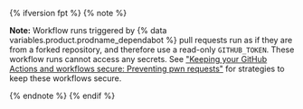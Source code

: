 {% ifversion fpt %}
{% note %}

**Note:** Workflow runs triggered by {% data variables.product.prodname_dependabot %} pull requests run as if they are from a forked repository, and therefore use a read-only `GITHUB_TOKEN`. These workflow runs cannot access any secrets. See ["Keeping your GitHub Actions and workflows secure: Preventing pwn requests"](https://securitylab.github.com/research/github-actions-preventing-pwn-requests) for strategies to keep these workflows secure.

{% endnote %}
{% endif %}
